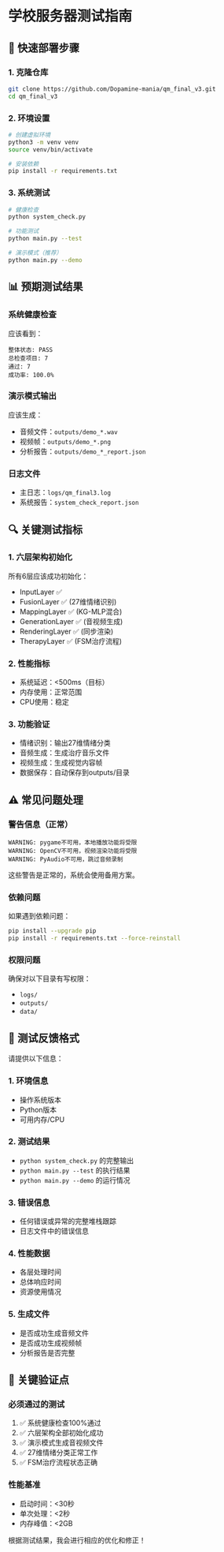 # 学校服务器测试指南

## 🚀 快速部署步骤

### 1. 克隆仓库
```bash
git clone https://github.com/Dopamine-mania/qm_final_v3.git
cd qm_final_v3
```

### 2. 环境设置
```bash
# 创建虚拟环境
python3 -m venv venv
source venv/bin/activate

# 安装依赖
pip install -r requirements.txt
```

### 3. 系统测试
```bash
# 健康检查
python system_check.py

# 功能测试
python main.py --test

# 演示模式（推荐）
python main.py --demo
```

## 📊 预期测试结果

### 系统健康检查
应该看到：
```
整体状态: PASS
总检查项目: 7
通过: 7
成功率: 100.0%
```

### 演示模式输出
应该生成：
- 音频文件：`outputs/demo_*.wav`
- 视频帧：`outputs/demo_*.png` 
- 分析报告：`outputs/demo_*_report.json`

### 日志文件
- 主日志：`logs/qm_final3.log`
- 系统报告：`system_check_report.json`

## 🔍 关键测试指标

### 1. 六层架构初始化
所有6层应该成功初始化：
- InputLayer ✅
- FusionLayer ✅ (27维情绪识别)
- MappingLayer ✅ (KG-MLP混合)
- GenerationLayer ✅ (音视频生成)
- RenderingLayer ✅ (同步渲染)
- TherapyLayer ✅ (FSM治疗流程)

### 2. 性能指标
- 系统延迟：<500ms（目标）
- 内存使用：正常范围
- CPU使用：稳定

### 3. 功能验证
- 情绪识别：输出27维情绪分类
- 音频生成：生成治疗音乐文件
- 视频生成：生成视觉内容帧
- 数据保存：自动保存到outputs/目录

## ⚠️ 常见问题处理

### 警告信息（正常）
```
WARNING: pygame不可用，本地播放功能将受限
WARNING: OpenCV不可用，视频渲染功能将受限
WARNING: PyAudio不可用，跳过音频录制
```
这些警告是正常的，系统会使用备用方案。

### 依赖问题
如果遇到依赖问题：
```bash
pip install --upgrade pip
pip install -r requirements.txt --force-reinstall
```

### 权限问题
确保对以下目录有写权限：
- `logs/`
- `outputs/` 
- `data/`

## 📝 测试反馈格式

请提供以下信息：

### 1. 环境信息
- 操作系统版本
- Python版本
- 可用内存/CPU

### 2. 测试结果
- `python system_check.py` 的完整输出
- `python main.py --test` 的执行结果
- `python main.py --demo` 的运行情况

### 3. 错误信息
- 任何错误或异常的完整堆栈跟踪
- 日志文件中的错误信息

### 4. 性能数据
- 各层处理时间
- 总体响应时间
- 资源使用情况

### 5. 生成文件
- 是否成功生成音频文件
- 是否成功生成视频帧
- 分析报告是否完整

## 🎯 关键验证点

### 必须通过的测试
1. ✅ 系统健康检查100%通过
2. ✅ 六层架构全部初始化成功  
3. ✅ 演示模式生成音视频文件
4. ✅ 27维情绪分类正常工作
5. ✅ FSM治疗流程状态正确

### 性能基准
- 启动时间：<30秒
- 单次处理：<2秒
- 内存峰值：<2GB

根据测试结果，我会进行相应的优化和修正！